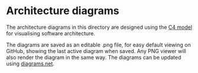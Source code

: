 # Architecture diagrams

The architecture diagrams in this directory are designed using the [C4 model](https://c4model.com) for visualising software architecture.

The diagrams are saved as an editable .png file, for easy default viewing on GitHub, showing the last active diagram when saved.  Any PNG
viewer will also render the diagram in the same way.  The diagrams can be updated using [diagrams.net](https://diagrams.net).
